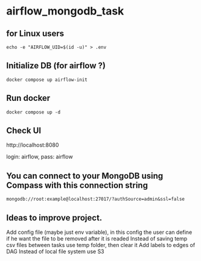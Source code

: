 # airflow_mongodb_task

## for Linux users
```
echo -e "AIRFLOW_UID=$(id -u)" > .env
```

## Initialize DB (for airflow ?)
```
docker compose up airflow-init
```

## Run docker 
```
docker compose up -d
```

## Check UI

http://localhost:8080

login: airflow, pass: airflow


<!-- ## Details
connections are set using .env file, for more details look example.env

```bash
cp example.env .env
``` -->

## You can connect to your MongoDB using Compass with this connection string
```
mongodb://root:example@localhost:27017/?authSource=admin&ssl=false
```

## Ideas to improve project.

Add config file (maybe just env variable), in this config the user can define if he want the file to be removed after it is readed 
Instead of saving temp csv files between tasks use temp folder, then clear it
Add labels to edges of DAG
Instead of local file system use S3